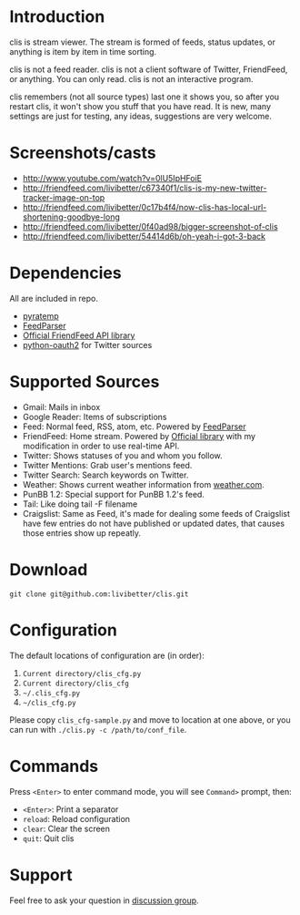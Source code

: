 # Introduction

clis is stream viewer. The stream is formed of feeds, status updates, or anything is item by item in time sorting.

clis is not a feed reader. clis is not a client software of Twitter, FriendFeed, or anything. You can only read. clis is not an interactive program.

clis remembers (not all source types) last one it shows you, so after you restart clis, it won't show you stuff that you have read. It is new, many settings are just for testing, any ideas, suggestions are very welcome.

# Screenshots/casts

 * http://www.youtube.com/watch?v=0lU5IpHFoiE
 * http://friendfeed.com/livibetter/c67340f1/clis-is-my-new-twitter-tracker-image-on-top
 * http://friendfeed.com/livibetter/0c17b4f4/now-clis-has-local-url-shortening-goodbye-long
 * http://friendfeed.com/livibetter/0f40ad98/bigger-screenshot-of-clis
 * http://friendfeed.com/livibetter/54414d6b/oh-yeah-i-got-3-back

# Dependencies

All are included in repo.

 * [pyratemp](http://www.simple-is-better.org/template/pyratemp.html)
 * [FeedParser](http://feedparser.org/)
 * [Official FriendFeed API library](http://code.google.com/p/friendfeed-api/)
 * [python-oauth2](http://github.com/simplegeo/python-oauth2) for Twitter sources

# Supported Sources

 * Gmail: Mails in inbox
 * Google Reader: Items of subscriptions
 * Feed: Normal feed, RSS, atom, etc. Powered by [FeedParser](http://feedparser.org/)
 * FriendFeed: Home stream. Powered by [Official library](http://code.google.com/p/friendfeed-api/) with my modification in order to use real-time API.
 * Twitter: Shows statuses of you and whom you follow.
 * Twitter Mentions: Grab user's mentions feed.
 * Twitter Search: Search keywords on Twitter.
 * Weather: Shows current weather information from [weather.com](http://www.weather.com/).
 * PunBB 1.2: Special support for PunBB 1.2's feed.
 * Tail: Like doing tail -F filename
 * Craigslist: Same as Feed, it's made for dealing some feeds of Craigslist have few entries do not have published or updated dates, that causes those entries show up repeatly.

# Download

    git clone git@github.com:livibetter/clis.git

# Configuration

The default locations of configuration are (in order):

 1. `Current directory/clis_cfg.py`
 2. `Current directory/clis_cfg`
 3. `~/.clis_cfg.py`
 4. `~/clis_cfg.py`

Please copy `clis_cfg-sample.py` and move to location at one above, or you can run with `./clis.py -c /path/to/conf_file`.

# Commands

Press `<Enter>` to enter command mode, you will see `Command>` prompt, then:

 * `<Enter>`: Print a separator
 * `reload`: Reload configuration
 * `clear`: Clear the screen
 * `quit`: Quit clis
 
# Support

Feel free to ask your question in [discussion group](http://groups.google.com/group/yu-jie-lin).
